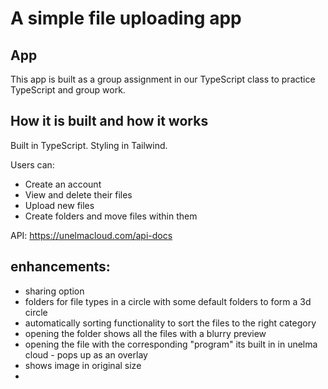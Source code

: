 # A simple file uploading app

## App

This app is built as a group assignment in our TypeScript class to practice TypeScript and group work.

## How it is built and how it works

Built in TypeScript. Styling in Tailwind.

Users can:

- Create an account
- View and delete their files
- Upload new files
- Create folders and move files within them

API: https://unelmacloud.com/api-docs

## enhancements:

- sharing option
- folders for file types in a circle with some default folders to form a 3d circle
- automatically sorting functionality to sort the files to the right category
- opening the folder shows all the files with a blurry preview
- opening the file with the corresponding "program" its built in in unelma cloud - pops up as an overlay
- shows image in original size
-
